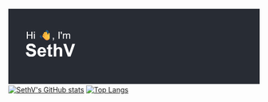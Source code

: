 [![Banner](https://github.com/SVRECCO/SVRECCO/raw/main/header.png)](https://github.com/SVRECCO/SVRECCO)
[![SethV's GitHub stats](https://github-readme-stats.vercel.app/api?username=SVRECCO&show_icons=true&theme=onedark)](https://github.com/SVRECCO/github-readme-stats) [![Top Langs](https://github-readme-stats.vercel.app/api/top-langs/?username=SVRECCO&show_icons=true&theme=onedark)](https://github.com/SVRECCO/github-readme-stats)
